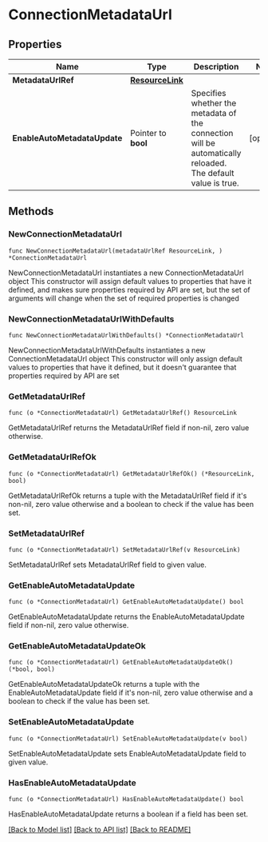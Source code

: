 # ConnectionMetadataUrl

## Properties

Name | Type | Description | Notes
------------ | ------------- | ------------- | -------------
**MetadataUrlRef** | [**ResourceLink**](ResourceLink.md) |  | 
**EnableAutoMetadataUpdate** | Pointer to **bool** | Specifies whether the metadata of the connection will be automatically reloaded. The default value is true. | [optional] 

## Methods

### NewConnectionMetadataUrl

`func NewConnectionMetadataUrl(metadataUrlRef ResourceLink, ) *ConnectionMetadataUrl`

NewConnectionMetadataUrl instantiates a new ConnectionMetadataUrl object
This constructor will assign default values to properties that have it defined,
and makes sure properties required by API are set, but the set of arguments
will change when the set of required properties is changed

### NewConnectionMetadataUrlWithDefaults

`func NewConnectionMetadataUrlWithDefaults() *ConnectionMetadataUrl`

NewConnectionMetadataUrlWithDefaults instantiates a new ConnectionMetadataUrl object
This constructor will only assign default values to properties that have it defined,
but it doesn't guarantee that properties required by API are set

### GetMetadataUrlRef

`func (o *ConnectionMetadataUrl) GetMetadataUrlRef() ResourceLink`

GetMetadataUrlRef returns the MetadataUrlRef field if non-nil, zero value otherwise.

### GetMetadataUrlRefOk

`func (o *ConnectionMetadataUrl) GetMetadataUrlRefOk() (*ResourceLink, bool)`

GetMetadataUrlRefOk returns a tuple with the MetadataUrlRef field if it's non-nil, zero value otherwise
and a boolean to check if the value has been set.

### SetMetadataUrlRef

`func (o *ConnectionMetadataUrl) SetMetadataUrlRef(v ResourceLink)`

SetMetadataUrlRef sets MetadataUrlRef field to given value.


### GetEnableAutoMetadataUpdate

`func (o *ConnectionMetadataUrl) GetEnableAutoMetadataUpdate() bool`

GetEnableAutoMetadataUpdate returns the EnableAutoMetadataUpdate field if non-nil, zero value otherwise.

### GetEnableAutoMetadataUpdateOk

`func (o *ConnectionMetadataUrl) GetEnableAutoMetadataUpdateOk() (*bool, bool)`

GetEnableAutoMetadataUpdateOk returns a tuple with the EnableAutoMetadataUpdate field if it's non-nil, zero value otherwise
and a boolean to check if the value has been set.

### SetEnableAutoMetadataUpdate

`func (o *ConnectionMetadataUrl) SetEnableAutoMetadataUpdate(v bool)`

SetEnableAutoMetadataUpdate sets EnableAutoMetadataUpdate field to given value.

### HasEnableAutoMetadataUpdate

`func (o *ConnectionMetadataUrl) HasEnableAutoMetadataUpdate() bool`

HasEnableAutoMetadataUpdate returns a boolean if a field has been set.


[[Back to Model list]](../README.md#documentation-for-models) [[Back to API list]](../README.md#documentation-for-api-endpoints) [[Back to README]](../README.md)


